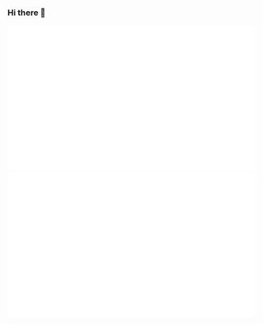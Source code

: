 ### Hi there 👋
![](https://raw.githubusercontent.com/VMShumov/github-stats/master/generated/overview.svg#gh-light-mode-only)
![](https://raw.githubusercontent.com/VMShumov/github-stats/master/generated/languages.svg#gh-light-mode-only)
<!--
**VMShumov/VMShumov** is a ✨ _special_ ✨ repository because its `README.md` (this file) appears on your GitHub profile.

Here are some ideas to get you started:

- 🔭 I’m currently working on ...
- 🌱 I’m currently learning ...
- 👯 I’m looking to collaborate on ...
- 🤔 I’m looking for help with ...
- 💬 Ask me about ...
- 📫 How to reach me: ...
- 😄 Pronouns: ...
- ⚡ Fun fact: ...
-->
